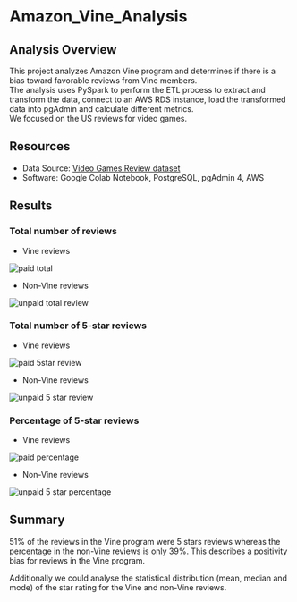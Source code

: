 # Amazon_Vine_Analysis

## Analysis Overview
This project analyzes Amazon Vine program and determines if there is a bias toward favorable reviews from Vine members.\
The analysis uses PySpark to perform the ETL process to extract and transform the data, connect to an AWS RDS instance, load the transformed data into pgAdmin and calculate different metrics.\
We focused on the US reviews for video games.

## Resources
- Data Source: [Video Games Review dataset](https://s3.amazonaws.com/amazon-reviews-pds/tsv/amazon_reviews_us_Video_Games_v1_00.tsv.gz)
- Software: Google Colab Notebook, PostgreSQL, pgAdmin 4, AWS

## Results
### Total number of reviews
- Vine reviews 

![paid total](https://user-images.githubusercontent.com/96033163/165011074-4506ef1e-bc5c-4a1b-8d0e-59813058c3c5.png)

- Non-Vine reviews 

![unpaid total review](https://user-images.githubusercontent.com/96033163/165011079-8ec0ab10-e532-4ad4-835d-32f89a70f830.png)


### Total number of 5-star reviews
- Vine reviews 

![paid 5star review](https://user-images.githubusercontent.com/96033163/165011071-7e6db85e-da56-45cf-9854-c6dda54b9213.png)

- Non-Vine reviews 

![unpaid 5 star review](https://user-images.githubusercontent.com/96033163/165011077-63d32ff8-788d-460b-b921-2f2321ba241a.png)


### Percentage of 5-star reviews
- Vine reviews 

![paid percentage](https://user-images.githubusercontent.com/96033163/165011073-087d4ab6-ce43-4f0a-ad26-ac33e05c8fea.png)

- Non-Vine reviews 

![unpaid 5 star percentage](https://user-images.githubusercontent.com/96033163/165011075-551158e2-d3a7-490f-8869-8a43a1ebbaa6.png)



## Summary
51% of the reviews in the Vine program were 5 stars reviews whereas the percentage in the non-Vine reviews is only 39%. This describes a positivity bias for reviews in the Vine program.

Additionally we could analyse the statistical distribution (mean, median and mode) of the star rating for the Vine and non-Vine reviews.